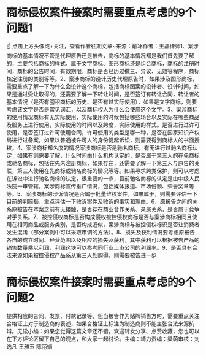 # 商标侵权案件接案时需要重点考虑的9个问题1

☝ 点击上方头像或+关注，查看作者往期文章~来源：融冰作者：王晶律师1、案涉商标的基本情况不管是代理原告还是被告，商标的基本情况都是我们首先要了解的，主要包括商标的样式，属于文字商标、图形商标还是组合商标，商标的注册时间，商标的公告时间，有效期限，商标是否经历过撤三、异议、无效等程序，商标核定注册的类别等等。2、案涉商标的设计历史代理原告时，如果涉及图形商标，需要重点了解一下为什么会设计这个商标，包括商标图案的设计者、设计时间，如果是通过受让取得的，还需要了解一下转让时间，是否签订有转让合同，转让者的基本情况（是否有囤积商标的历史、是否有过实际使用），如果是文字商标，则要考虑该文字是否是常见词汇，以及商标权人为什么会使用这个文字。3、案涉商标的使用情况商标有无实际使用，实际使用的时候包括哪些场合以及实际在哪些商品及服务上进行使用，实际使用的时间以及跨度，实际使用的样式。是否进行过许可使用，是否签订过许可使用合同，许可使用的类型是哪一种，是否在国家知识产权局进行过备案，如果以普通被许可人的身份提起诉讼，则需要得到商标人的书面授权。4、案涉商标知名度的情况案涉商标是否是驰名商标，有无进行过驰名商标认定，如果有则需要了解，什么时间由什么机构认定的，是否属于第三人的在先商标或驰名商标，包括在先未注册商标，如果存在，还需要了解一下第三人与原告的关联，第三人使用在先商标或驰名商标的情况等等。如果寻求跨类保护，则可以考虑在诉讼中进行驰名商标的认定，很重要的一点，目前驰名商标的认定是由中级人民法院一审管辖。案涉商标宣传推广情况，包括媒体报道、市场份额、荣誉奖章等等。5、案涉商标的涉诉情况是否属于批量维权案件，如果属于，则需要评估一下目前的判赔额，重点评估一下败诉案件及败诉的事实和理由。6、原被告之间的关系原被告在本案之前有无接触，是否存在商业合作关系、亲属关系，是否属于竞争对手关系。7、被控侵权商标是否构成侵权被控侵权商标是否与案涉商标相同且使用在相同商品或服务类别，是否构成近似，案涉商标与被控侵权标识是否让消费者发生混淆（部分案例中可以采取市调的方法）。8、损失及获利情况要考虑原被告各自的成立时间、经营范围以及相应的损失及获利，其中获利可以根据被告产品的销售数量乘以利润，利润这块可以参考同行业上市公司的利润率。9、是否具有合法来源如果被控侵权产品系从第三人处购得，则需要被告进一步

# 商标侵权案件接案时需要重点考虑的9个问题2

提供相应的合同、发票、付款记录等，但当被告作为贴牌销售方时，需要重点关注合格证上对于制造商的表述，如果合格证上标注为制造商则不能主张合法来源抗辩。无讼小编：如果您觉得这篇文章还不错，欢迎转发分享、点赞收藏，您也可以在下方评论区留下自己的观点，和大家一起讨论。主编：靖力责编：梁萌审核：刘逸凡 王雅玉 陈丽娟

